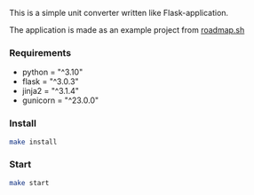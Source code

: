This is a simple unit converter written like Flask-application.

The application is made as an example project from [roadmap.sh](https://roadmap.sh/projects/unit-converter)

### Requirements
- python = "^3.10"
- flask = "^3.0.3"
- jinja2 = "^3.1.4"
- gunicorn = "^23.0.0"

### Install
```bash
make install
```

### Start
```bash
make start
```

